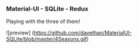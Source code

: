 ### Material-UI - SQLite - Redux
Playing with the three of them!

![preview] (https://github.com/davethan/MaterialUI-SQLite/blob/master/4Seasons.gif)
